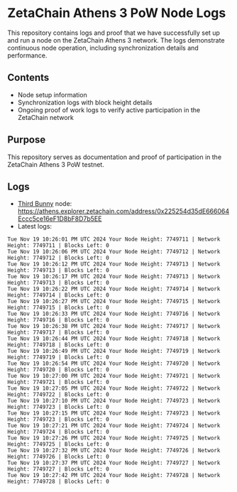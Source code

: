 # ZetaChain Athens 3 PoW Node Logs
This repository contains logs and proof that we have successfully set up and run a node on the ZetaChain Athens 3 network. The logs demonstrate continuous node operation, including synchronization details and performance.

## Contents
- Node setup information
- Synchronization logs with block height details
- Ongoing proof of work logs to verify active participation in the ZetaChain network

## Purpose
This repository serves as documentation and proof of participation in the ZetaChain Athens 3 PoW testnet.

## Logs

- [Third Bunny](https://thirdbunny.xyz/) node: https://athens.explorer.zetachain.com/address/0x225254d35dE666064Eccc5ce16eF1D8bF8D7b5EE
- Latest logs:
```
Tue Nov 19 10:26:01 PM UTC 2024 Your Node Height: 7749711 | Network Height: 7749711 | Blocks Left: 0
Tue Nov 19 10:26:06 PM UTC 2024 Your Node Height: 7749712 | Network Height: 7749712 | Blocks Left: 0
Tue Nov 19 10:26:12 PM UTC 2024 Your Node Height: 7749713 | Network Height: 7749713 | Blocks Left: 0
Tue Nov 19 10:26:17 PM UTC 2024 Your Node Height: 7749713 | Network Height: 7749713 | Blocks Left: 0
Tue Nov 19 10:26:22 PM UTC 2024 Your Node Height: 7749714 | Network Height: 7749714 | Blocks Left: 0
Tue Nov 19 10:26:27 PM UTC 2024 Your Node Height: 7749715 | Network Height: 7749715 | Blocks Left: 0
Tue Nov 19 10:26:33 PM UTC 2024 Your Node Height: 7749716 | Network Height: 7749716 | Blocks Left: 0
Tue Nov 19 10:26:38 PM UTC 2024 Your Node Height: 7749717 | Network Height: 7749717 | Blocks Left: 0
Tue Nov 19 10:26:44 PM UTC 2024 Your Node Height: 7749718 | Network Height: 7749718 | Blocks Left: 0
Tue Nov 19 10:26:49 PM UTC 2024 Your Node Height: 7749719 | Network Height: 7749719 | Blocks Left: 0
Tue Nov 19 10:26:54 PM UTC 2024 Your Node Height: 7749720 | Network Height: 7749720 | Blocks Left: 0
Tue Nov 19 10:27:00 PM UTC 2024 Your Node Height: 7749721 | Network Height: 7749721 | Blocks Left: 0
Tue Nov 19 10:27:05 PM UTC 2024 Your Node Height: 7749722 | Network Height: 7749722 | Blocks Left: 0
Tue Nov 19 10:27:10 PM UTC 2024 Your Node Height: 7749723 | Network Height: 7749723 | Blocks Left: 0
Tue Nov 19 10:27:15 PM UTC 2024 Your Node Height: 7749723 | Network Height: 7749723 | Blocks Left: 0
Tue Nov 19 10:27:21 PM UTC 2024 Your Node Height: 7749724 | Network Height: 7749724 | Blocks Left: 0
Tue Nov 19 10:27:26 PM UTC 2024 Your Node Height: 7749725 | Network Height: 7749725 | Blocks Left: 0
Tue Nov 19 10:27:32 PM UTC 2024 Your Node Height: 7749726 | Network Height: 7749726 | Blocks Left: 0
Tue Nov 19 10:27:37 PM UTC 2024 Your Node Height: 7749727 | Network Height: 7749727 | Blocks Left: 0
Tue Nov 19 10:27:42 PM UTC 2024 Your Node Height: 7749728 | Network Height: 7749728 | Blocks Left: 0
```
